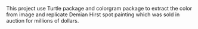 This project use Turtle package and colorgram package to extract the color from image and replicate Demian Hirst spot painting which was sold 
 in auction for millions of dollars.
